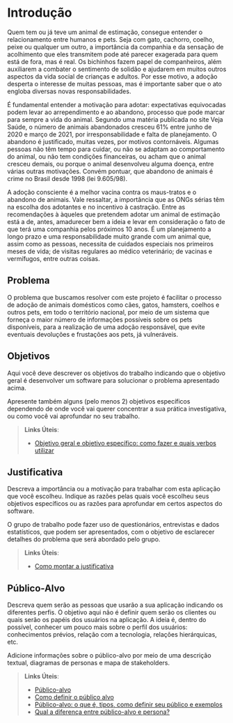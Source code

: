 # Introdução

Quem tem ou já teve um animal de estimação, consegue entender o relacionamento entre humanos e pets. Seja com gato, cachorro, coelho, peixe ou qualquer um outro, a importância da companhia e da sensação de acolhimento que eles transmitem pode até parecer exagerada para quem está de fora, mas é real. Os bichinhos fazem papel de companheiros, além auxiliarem a combater o sentimento de solidão e ajudarem em muitos outros aspectos da vida social de crianças e adultos. Por esse motivo, a adoção desperta o interesse de muitas pessoas, mas é importante saber que o ato engloba diversas novas responsabilidades.

É fundamental entender a motivação para adotar: expectativas equivocadas podem levar ao arrependimento e ao abandono, processo que pode marcar para sempre a vida do animal. Segundo uma matéria publicada no site Veja Saúde, o número de animais abandonados cresceu 61% entre junho de 2020 e março de 2021, por irresponsabilidade e falta de planejamento. O abandono é justificado, muitas vezes, por motivos contornáveis. Algumas pessoas não têm tempo para cuidar, ou não se adaptam ao comportamento do animal, ou não tem condições financeiras, ou acham que o animal cresceu demais, ou porque o animal desenvolveu alguma doença, entre várias outras motivações. Convém pontuar, que abandono de animais é crime no Brasil desde 1998 (lei 9.605/98).

A adoção consciente é a melhor vacina contra os maus-tratos e o abandono de animais. Vale ressaltar, a importância que as ONGs sérias têm na escolha dos adotantes e no incentivo à castração. Entre as recomendações à àqueles que pretendem adotar um animal de estimação está a de, antes, amadurecer bem a ideia e levar em consideração o fato de que terá uma companhia pelos próximos 10 anos. É um planejamento a longo prazo e uma responsabilidade muito grande com um animal que, assim como as pessoas, necessita de cuidados especiais nos primeiros meses de vida; de visitas regulares ao médico veterinário; de vacinas e vermífugos, entre outras coisas.

## Problema
O problema que buscamos resolver com este projeto é facilitar o processo de adoção de animais domésticos como cães, gatos, hamsters, coelhos e outros pets, em todo o território nacional, por meio de um sistema que forneça o maior número de informações possíveis sobre os pets disponíveis, para a realização de uma adoção responsável, que evite eventuais devoluções e frustações aos pets, já vulneráveis.



## Objetivos

Aqui você deve descrever os objetivos do trabalho indicando que o objetivo geral é desenvolver um software para solucionar o problema apresentado acima. 

Apresente também alguns (pelo menos 2) objetivos específicos dependendo de onde você vai querer concentrar a sua prática investigativa, ou como você vai aprofundar no seu trabalho.
 
> **Links Úteis**:
> - [Objetivo geral e objetivo específico: como fazer e quais verbos utilizar](https://blog.mettzer.com/diferenca-entre-objetivo-geral-e-objetivo-especifico/)

## Justificativa

Descreva a importância ou a motivação para trabalhar com esta aplicação que você escolheu. Indique as razões pelas quais você escolheu seus objetivos específicos ou as razões para aprofundar em certos aspectos do software.

O grupo de trabalho pode fazer uso de questionários, entrevistas e dados estatísticos, que podem ser apresentados, com o objetivo de esclarecer detalhes do problema que será abordado pelo grupo.

> **Links Úteis**:
> - [Como montar a justificativa](https://guiadamonografia.com.br/como-montar-justificativa-do-tcc/)

## Público-Alvo

Descreva quem serão as pessoas que usarão a sua aplicação indicando os diferentes perfis. O objetivo aqui não é definir quem serão os clientes ou quais serão os papéis dos usuários na aplicação. A ideia é, dentro do possível, conhecer um pouco mais sobre o perfil dos usuários: conhecimentos prévios, relação com a tecnologia, relações
hierárquicas, etc.

Adicione informações sobre o público-alvo por meio de uma descrição textual, diagramas de personas e mapa de stakeholders.

> **Links Úteis**:
> - [Público-alvo](https://blog.hotmart.com/pt-br/publico-alvo/)
> - [Como definir o público alvo](https://exame.com/pme/5-dicas-essenciais-para-definir-o-publico-alvo-do-seu-negocio/)
> - [Público-alvo: o que é, tipos, como definir seu público e exemplos](https://klickpages.com.br/blog/publico-alvo-o-que-e/)
> - [Qual a diferença entre público-alvo e persona?](https://rockcontent.com/blog/diferenca-publico-alvo-e-persona/)
